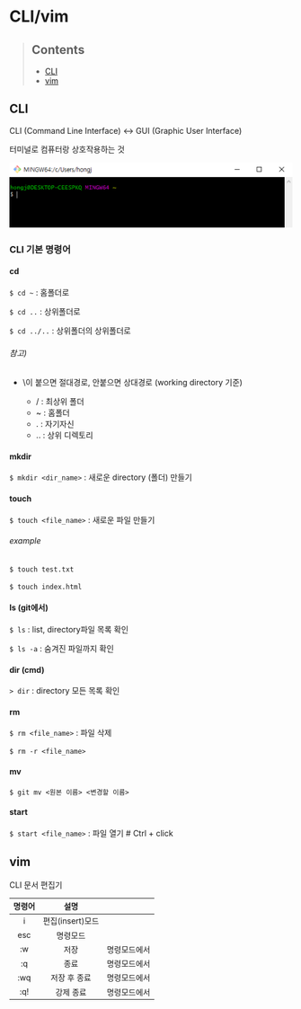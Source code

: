 # CLI/vim



> ## Contents
>
> - [CLI](#cli)
> - [vim](#vim)





## CLI

CLI (Command Line Interface) <-> GUI (Graphic User Interface)

터미널로 컴퓨터랑 상호작용하는 것

![image-20210109153634478](image/image-20210109153634478.png)

### CLI 기본 명령어

#### cd
`$ cd ~` : 홈폴더로

`$ cd ..` : 상위폴더로

`$ cd ../..` : 상위폴더의 상위폴더로

###### 참고)

- \이 붙으면 절대경로, 안붙으면 상대경로 (working directory 기준)

  - / : 최상위 폴더
  - ~ : 홈폴더
  - . : 자기자신
  - .. : 상위 디렉토리



#### mkdir
`$ mkdir <dir_name>` : 새로운 directory (폴더) 만들기



#### touch
`$ touch <file_name>` : 새로운 파일 만들기

###### example
`$ touch test.txt`

`$ touch index.html`



#### ls (git에서)

`$ ls` : list, directory파일 목록 확인

`$ ls -a` : 숨겨진 파일까지 확인

#### dir (cmd)

`> dir` : directory 모든 목록 확인



#### rm

`$ rm <file_name>` : 파일 삭제

`$ rm -r <file_name>`



#### mv

`$ git mv <원본 이름> <변경할 이름>`



#### start

`$ start <file_name>` : 파일 열기 # Ctrl + click





## vim

CLI 문서 편집기

| 명령어 | 설명 |  |
| :--------------: | :--------------: | :--------------: |
| i | 편집(insert)모드 |  |
| esc | 명령모드 |  |
|   :w   |       저장       | 명령모드에서 |
|   :q   |       종료       | 명령모드에서 |
|  :wq   |   저장 후 종료   | 명령모드에서 |
|  :q!   |    강제 종료     | 명령모드에서 |